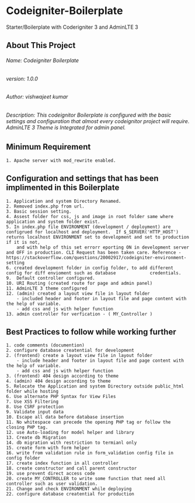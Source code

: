 # Codeigniter-Boilerplate
Starter/Boilerplate with Coderigniter 3 and AdminLTE 3 

## About This Project
###### Name: Codeigniter Boilerplate
###### version: 1.0.0
###### Author: vishwajeet kumar
###### Description: This codeignitor Boilerplate is configured with the basic settings and configuration that almost every codeignitor project will require. AdminLTE 3 Theme is Integrated for admin panel.

## Minimum Requirement
	1. Apache server with mod_rewrite enabled.

## Configuration and settings that has been implimented in this Boilerplate

	1. Application and system Directory Renamed.
    2. Removed index.php from url.
    3. Basic session setting.
    4. Assest folder for css, js and image in root folder same where application and system folder exist.
    5. In index.php file ENVIRONMENT (development / deployment) are configrued for localhost and deployment.  If $_SERVER('HTTP_HOST') returns localhost ENVIRONMENT set to development and set to production if it is not,
    	and with help of this set errorr eporting ON in development server and OFF in production. CLI Request has been taken care. Reference - https://stackoverflow.com/questions/20002917/codeigniter-environment-setting
	6. created development folder in config folder, to add different config for diff envioment such as database 			credentials.
	9.  Default controller configured.
	10. URI Routing (created route for page and admin panel)
	11. AdminLTE 3 theme configured
	12. (admin) created a layout view file in layout folder 
		- included header and footer in layout file and page content with the help of variable.
		- add css and js with helper function
	13. admin controller for verfication - ( MY_Controller )

## Best Practices to follow while working further

	1. code comments (documention)
	2. configure database creatential for development
	2. (frontend) create a layout view file in layout folder 
		- include header and footer in layout file and page content with the help of variable.
		- add css and js with helper function
	3. (frontend) 404 design according to theme  
	4. (admin) 404 design according to theme    
    5. Relocate the Application and system Directory outside public_html folder while hosting
    6. Use alternate PHP Syntax for View Files
    7. Use XSS Filtering
	8. Use CSRF protection
	9. Validate input data
	10. Escape all data before database insertion
	11. No whitespace can precede the opening PHP tag or follow the closing PHP tag. 
	12. use Auto-loading for model helper and library
	13. Create db Migration
	14. db migration with restriction to termianl only
	15. create form with form helper
	16. write from validation rule in form_validation config file in config folder
	17. create index function in all controller
	18. create constructor and call parent constructor
	19. use prevent direct access code
	20. create MY_CONTROLLER to write some function that need all controller such as user validation.
	21. Change and check ENVIRONMENT while deploying
	22. configure database creatential for production